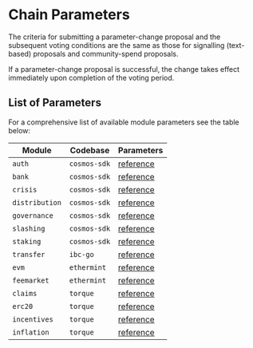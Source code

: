 <!--
order: 6
-->

# Chain Parameters

The criteria for submitting a parameter-change proposal and the subsequent voting conditions are the same as those for signalling (text-based) proposals and community-spend proposals.

If a parameter-change proposal is successful, the change takes effect immediately upon completion of the voting period.

## List of Parameters

For a comprehensive list of available module parameters see the table below:

| Module         | Codebase     | Parameters                                                                                      |
| -------------- | ------------ | ----------------------------------------------------------------------------------------------- |
| `auth`         | `cosmos-sdk` | [reference](https://docs.cosmos.network/main/modules/auth/06_params.html)                     |
| `bank`         | `cosmos-sdk` | [reference](https://docs.cosmos.network/main/modules/bank/05_params.html)                     |
| `crisis`       | `cosmos-sdk` | [reference](https://docs.cosmos.network/main/modules/crisis/04_params.html)                   |
| `distribution` | `cosmos-sdk` | [reference](https://docs.cosmos.network/main/modules/distribution/06_events.html)             |
| `governance`   | `cosmos-sdk` | [reference](https://docs.cosmos.network/main/modules/gov/06_params.html)                      |
| `slashing`     | `cosmos-sdk` | [reference](https://docs.cosmos.network/main/modules/slashing/08_params.html)                 |
| `staking`      | `cosmos-sdk` | [reference](https://docs.cosmos.network/main/modules/staking/08_params.html)                  |
| `transfer`     | `ibc-go`     | [reference](https://github.com/cosmos/ibc-go/blob/main/modules/apps/transfer/spec/07_params.md) |
| `evm`          | `ethermint`  | [reference](https://torque.dev/modules/evm/08_params.html)                                       |
| `feemarket`    | `ethermint`  | [reference](https://torque.dev/modules/feemarket/07_params.html)                                 |
| `claims`       | `torque`      | [reference](https://torque.dev/modules/claims/06_parameters.html)                                |
| `erc20`        | `torque`      | [reference](https://torque.dev/modules/erc20/07_parameters.html)                                 |
| `incentives`   | `torque`      | [reference](https://torque.dev/modules/incentives/07_parameters.html)                            |
| `inflation`    | `torque`      | [reference](https://torque.dev/modules/inflation/05_parameters.html)                             |
